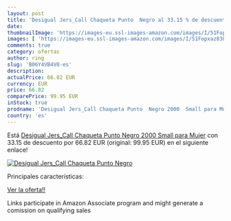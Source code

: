 ```yaml
---
layout: post
title: 'Desigual Jers_Call Chaqueta Punto  Negro al 33.15 % de descuento'
date: 
thumbnailImage: 'https://images-eu.ssl-images-amazon.com/images/I/51Fopxaz83L._SL200_.jpg'
images: [ 'https://images-eu.ssl-images-amazon.com/images/I/51Fopxaz83L._SL200_.jpg' ]
comments: true
category: ofertas
author: ring
slug: 'B06Y4VB4V8-es'
description:
actualPrice: 66.82 EUR
currency: EUR
price: 66.82
comparePrice: 99.95 EUR
inStock: true
prodname: 'Desigual Jers_Call Chaqueta Punto  Negro 2000  Small para Mujer'
country: 'es'
---
```


Está [Desigual Jers_Call Chaqueta Punto  Negro 2000  Small para Mujer](https://www.amazon.es/dp/B06Y4VB4V8/?tag=tolees-21) con 33.15 de descuento por 66.82 EUR (original: 99.95 EUR) en el siguiente enlace!

[![Desigual Jers_Call Chaqueta Punto  Negro](https://images-eu.ssl-images-amazon.com/images/I/51Fopxaz83L._SL200_.jpg)](https://www.amazon.es/dp/B06Y4VB4V8/?tag=tolees-21)

Principales características:


[Ver la oferta!!](https://www.amazon.es/dp/B06Y4VB4V8/?tag=tolees-21)

Links participate in Amazon Associate program and might generate a comission on qualifying sales



